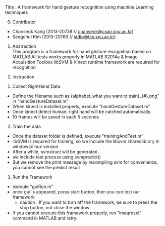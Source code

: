 Title : A framework for hand gesture recognition using machine Learning techniques

0. Contributor
 - Chanseok Kang (2013-20738 // chanseok@csap.snu.ac.kr)
 - Sangchul Kim  (2013-20760 // stdio@tcs.snu.ac.kr)
 
1. Abstraction  
 This program is a framework for hand gesture recognition based on MATLAB
All tests works properly in MATLAB R2014a & Image Acquisition Toolbox 
libSVM & Kinect runtime framework are required for recognition
    
2. Instruction    
  1) Collect RightHand Data
  - Define the filename such as {alphabet_what you want to train}_{#}.png" in "handGestureDataset.m"
  - When kinect is installed properly, execute "handGestureDataset.m" 
  - Once kinect detect human, right hand will be catched automatically.
  - 10 frames will be saved in each 5 seconds

  2) Train the data
  - Once the dataset folder is defined, execute "trainingAndTest.m"
  - libSVM is required for training, so we include the libsvm sharedlibrary in windows/linux version
  - After a while, svmstruct will be generated.
  - we include test process using svmpredict()
  - But we remove the print message by recompiling svm for convenience, you cannot see the predict result

  3) Run the Framework
  - execute "guiRun.m"
  - once gui is appeared, press start button, then you can test our framework
    * caution : If you want to turn off the framework, be sure to press the stop button, not close the window
  - If you cannot execute this framework properly, run "imaqreset" command in MATLAB and retry.
